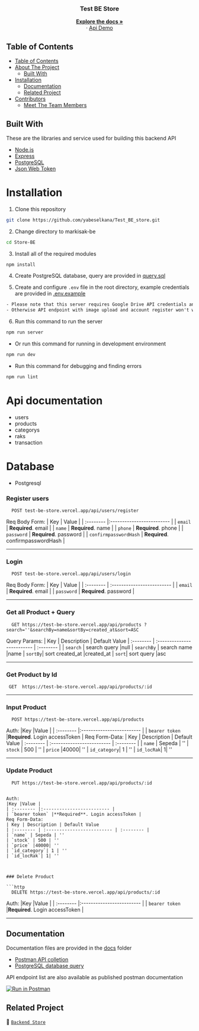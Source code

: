 <br />
<p align="center">

  <h3 align="center">Test BE Store</h3>
  <p align="center">
    <a href="https://github.com/yabeselkana/Test_BE_store.git"><strong>Explore the docs »</strong></a>
    <br />
    ·
    <a href="https://test-be-store.vercel.app/api/products "> Api Demo </a>
  </p>
</p>

## Table of Contents

- [Table of Contents](#table-of-contents)
- [About The Project](#about-the-project)
  - [Built With](#built-with)
- [Installation](#installation)
  - [Documentation](#documentation)
  - [Related Project](#related-project)
- [Contributors](#contributors)
  - [Meet The Team Members](#meet-the-team-members)

## Built With

These are the libraries and service used for building this backend API

- [Node.js](https://nodejs.org)
- [Express](https://expressjs.com)
- [PostgreSQL](https://www.postgresql.org)
- [Json Web Token](https://jwt.io)

# Installation

1. Clone this repository

```sh
git clone https://github.com/yabeselkana/Test_BE_store.git
```

2. Change directory to markisak-be

```sh
cd Store-BE
```

3. Install all of the required modules

```sh
npm install
```

4. Create PostgreSQL database, query are provided in [query.sql](./query.sql)

5. Create and configure `.env` file in the root directory, example credentials are provided in [.env.example](./.env.example)

```txt
- Please note that this server requires Google Drive API credentials and Gmail service account
- Otherwise API endpoint with image upload and account register won't work properly
```

6. Run this command to run the server

```sh
npm run server
```

- Or run this command for running in development environment

```sh
npm run dev
```

- Run this command for debugging and finding errors

```sh
npm run lint
```

# Api documentation

- users
- products
- categorys
- raks
- transaction

# Database

- Postgresql

### Register users

```http
  POST test-be-store.vercel.app/api/users/register
```

Req Body Form:
| Key | Value |
| :-------- |:------------------------- |
| `email` | **Required**. email |
| `name` | **Required**. name |
| `phone` | **Required**. phone |
| `password` | **Required**. password |
| `confirmpasswordHash` | **Required**. confirmpasswordHash |

---

### Login

```http
  POST test-be-store.vercel.app/api/users/login
```

Req Body Form:
| Key | Value |
| :-------- | :------------------------- |
| `email` | **Required**. email |
| `password` | **Required**. password |

---

### Get all Product + Query

```http
  GET https://test-be-store.vercel.app/api/products ?search=''&searchBy=name&sortBy=created_at&sort=ASC
```

Query Params:
| Key | Description | Default Value
| :-------- | :------------------------- | :-------- |
| `search` | search query |null
| `searchBy` | search name |name
| `sortBy`| sort created_at |created_at
| `sort`| sort query |asc

---

### Get Product by Id

```http
 GET  https://test-be-store.vercel.app/api/products/:id
```

---

### Input Product

```http
  POST https://test-be-store.vercel.app/api/products
```

Auth:
|Key |Value |
| :-------- |:------------------------- |
| `bearer token` |**Required**. Login accessToken |
Req Form-Data:
| Key | Description | Default Value
| :-------- | :------------------------- | :-------- |
| `name` | Sepeda | ''
| `stock` | 500 | ''
| `price` |40000| ''
| `id_category`| 1 | ''
| `id_locRak`| 1| ''

---

### Update Product

```http
  PUT https://test-be-store.vercel.app/api/products/:id
```

````

Auth:
|Key |Value |
| :-------- |:------------------------- |
| `bearer token` |**Required**. Login accessToken |
Req Form-Data:
| Key | Description | Default Value
| :-------- | :------------------------- | :-------- |
| `name` | Sepeda | ''
| `stock` | 500 | ''
| `price` |40000| ''
| `id_category`| 1 | ''
| `id_locRak`| 1| ''



### Delete Product

```http
  DELETE https://test-be-store.vercel.app/api/products/:id
````

Auth:
|Key |Value |
| :-------- |:------------------------- |
| `bearer token` |**Required**. Login accessToken |

---

## Documentation

Documentation files are provided in the [docs](./docs) folder

- [Postman API colletion]()
- [PostgreSQL database query](./query.sql)

API endpoint list are also available as published postman documentation

[![Run in Postman](https://run.pstmn.io/button.svg)](https://documenter.getpostman.com/view/26301439/2s9YRCVqMa)

## Related Project

:rocket: [`Backend Store`](https://github.com/yabeselkana/Test_BE_store.git)
